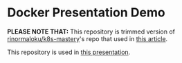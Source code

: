 # Docker Presentation Demo

**PLEASE NOTE THAT:** This repository is trimmed version of [rinormaloku/k8s-mastery](https://github.com/rinormaloku/k8s-mastery)'s repo that used in [this article](https://medium.freecodecamp.org/learn-kubernetes-in-under-3-hours-a-detailed-guide-to-orchestrating-containers-114ff420e882).

This repository is used in [this presentation](https://molcay.github.io/Presentations/docker/index.html).
